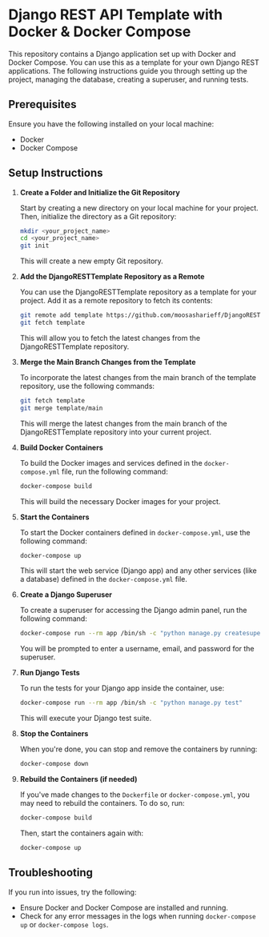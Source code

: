 # Django REST API Template with Docker & Docker Compose

This repository contains a Django application set up with Docker and 
Docker Compose. You can use this as a template for your own Django 
REST applications. The following instructions guide you through setting up 
the project, managing the database, creating a superuser, and running tests.

## Prerequisites

Ensure you have the following installed on your local machine:

- Docker
- Docker Compose

## Setup Instructions

1.  **Create a Folder and Initialize the Git Repository**

    Start by creating a new directory on your local machine for your project. Then, initialize the directory as a Git repository:

    ```bash
    mkdir <your_project_name>
    cd <your_project_name>
    git init
    ```

    This will create a new empty Git repository.

2.  **Add the DjangoRESTTemplate Repository as a Remote**

    You can use the DjangoRESTTemplate repository as a template for your project. Add it as a remote repository to fetch its contents:

    ```bash
    git remote add template https://github.com/moosasharieff/DjangoRESTTemplate.git
    git fetch template
    ```

    This will allow you to fetch the latest changes from the DjangoRESTTemplate repository.

3.  **Merge the Main Branch Changes from the Template**

    To incorporate the latest changes from the main branch of the template repository, use the following commands:

    ```bash
    git fetch template
    git merge template/main
    ```

    This will merge the latest changes from the main branch of the DjangoRESTTemplate repository into your current project.

4.  **Build Docker Containers**

    To build the Docker images and services defined in the `docker-compose.yml` file, run the following command:

    ```bash
    docker-compose build
    ```

    This will build the necessary Docker images for your project.

5.  **Start the Containers**

    To start the Docker containers defined in `docker-compose.yml`, use the following command:

    ```bash
    docker-compose up
    ```

    This will start the web service (Django app) and any other services (like a database) defined in the `docker-compose.yml` file.

6.  **Create a Django Superuser**

    To create a superuser for accessing the Django admin panel, run the following command:

    ```bash
    docker-compose run --rm app /bin/sh -c "python manage.py createsuperuser"
    ```

    You will be prompted to enter a username, email, and password for the superuser.

7.  **Run Django Tests**

    To run the tests for your Django app inside the container, use:

    ```bash
    docker-compose run --rm app /bin/sh -c "python manage.py test"
    ```

    This will execute your Django test suite.

8.  **Stop the Containers**

    When you're done, you can stop and remove the containers by running:

    ```bash
    docker-compose down
    ```

9.  **Rebuild the Containers (if needed)**

    If you've made changes to the `Dockerfile` or `docker-compose.yml`, you may need to rebuild the containers. To do so, run:

    ```bash
    docker-compose build
    ```

    Then, start the containers again with:

    ```bash
    docker-compose up
    ```

## Troubleshooting

If you run into issues, try the following:

-   Ensure Docker and Docker Compose are installed and running.
-   Check for any error messages in the logs when running `docker-compose up` or `docker-compose logs`.
